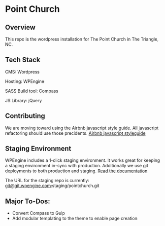# Point Church

## Overview

This repo is the wordpress installation for The Point Church in The Triangle, NC.

## Tech Stack

CMS: Wordpress

Hosting: WPEngine

SASS Build tool: Compass

JS Library: jQuery

## Contributing

We are moving toward using the Airbnb javascript style guide. All javascript refactoring should use those precidents. [Airbnb javascript styleguide](https://github.com/airbnb/javascript)

## Staging Environment

WPEngine includes a 1-click staging environment. It works great for keeping a staging environment in-sync with production. Additionally we use git deployments to both production and staging. [Read the documentation](https://wpengine.com/support/set-git-push-user-portal)

The URL for the staging repo is currently: git@git.wpengine.com:staging/pointchurch.git

## Major To-Dos:

* Convert Compass to Gulp
* Add modular templating to the theme to enable page creation

